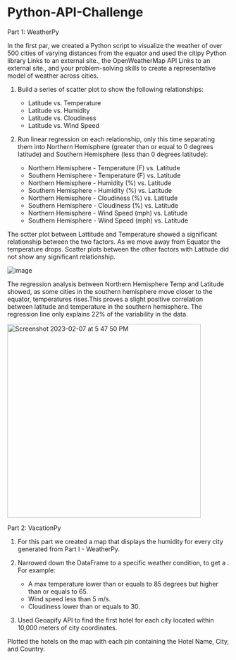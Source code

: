 # Python-API-Challenge


Part 1: WeatherPy


In the first par, we created a Python script to visualize the weather of over 500 cities of varying distances from the equator and used the citipy Python library Links to an external site., the OpenWeatherMap API Links to an external site., and your problem-solving skills to create a representative model of weather across cities.

1. Build a series of scatter plot to show the following relationships:
    * Latitude vs. Temperature
    * Latitude vs. Humidity
    * Latitude vs. Cloudiness
    * Latitude vs. Wind Speed

2. Run linear regression on each relationship, only this time separating them into Northern Hemisphere (greater than or equal to 0 degrees latitude) and Southern Hemisphere (less than 0 degrees latitude):
    * Northern Hemisphere - Temperature (F) vs. Latitude
    * Southern Hemisphere - Temperature (F) vs. Latitude
    * Northern Hemisphere - Humidity (%) vs. Latitude
    * Southern Hemisphere - Humidity (%) vs. Latitude
    * Northern Hemisphere - Cloudiness (%) vs. Latitude
    * Southern Hemisphere - Cloudiness (%) vs. Latitude
    * Northern Hemisphere - Wind Speed (mph) vs. Latitude
    * Southern Hemisphere - Wind Speed (mph) vs. Latitude

The sctter plot between Lattitude and Temperature showed a significant relationship between the two factors. As we move away from Equator the temperature drops. Scatter plots between the other factors with Latitude did not show any significant relationship.


![image](https://user-images.githubusercontent.com/120361200/217385173-3fea5748-f6dd-4c26-8736-1cbc1d410561.png)


The regression analysis between Northern Hemisphere Temp and Latitude showed, as some cities in the southern hemisphere move closer to the equator, temperatures rises.This proves a slight positive correlation between latitude and temperature in the southern hemisphere.
The regression line only explains 22% of the variability in the data.


 <img width="439" alt="Screenshot 2023-02-07 at 5 47 50 PM" src="https://user-images.githubusercontent.com/120361200/217385152-51f03576-9bc5-49c3-8175-5c71b089dbff.png">




Part 2: VacationPy

1. For this part we created a map that displays the humidity for every city generated from Part I - WeatherPy.

2. Narrowed down the DataFrame to a specific weather condition, to get a . For example:

    * A max temperature lower than or equals to 85 degrees but higher than or equals to 65.
    * Wind speed less than 5 m/s.
    * Cloudiness lower than or equals to 30.

3. Used Geoapify API to find the first hotel for each city located within 10,000 meters of city coordinates.

Plotted the hotels on the map with each pin containing the Hotel Name, City, and Country.



